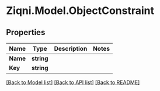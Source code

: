 
# Ziqni.Model.ObjectConstraint

## Properties

Name | Type | Description | Notes
------------ | ------------- | ------------- | -------------
**Name** | **string** |  | 
**Key** | **string** |  | 

[[Back to Model list]](../README.md#documentation-for-models)
[[Back to API list]](../README.md#documentation-for-api-endpoints)
[[Back to README]](../README.md)

